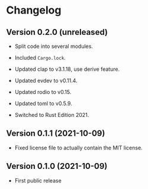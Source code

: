 # Changelog


## Version 0.2.0 (unreleased)

- Split code into several modules.

- Included `Cargo.lock`.

- Updated clap to v3.1.18, use derive feature.

- Updated evdev to v0.11.4.

- Updated rodio to v0.15.

- Updated toml to v0.5.9.

- Switched to Rust Edition 2021.


## Version 0.1.1 (2021-10-09)

- Fixed license file to actually contain the MIT license.


## Version 0.1.0 (2021-10-09)

- First public release
